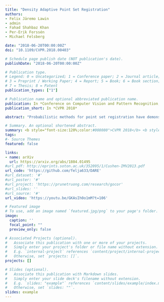 ```yaml
---
title: "Density Adaptive Point Set Registration"
authors:
- Felix Järemo Lawin
- admin
- Fahad Shahbaz Khan
- Per-Erik Forssén
- Michael Felsberg

date: "2018-06-20T00:00:00Z"
doi: "10.1109/CVPR.2018.00403"

# Schedule page publish date (NOT publication's date).
publishDate: "2018-06-20T00:00:00Z"

# Publication type.
# Legend: 0 = Uncategorized; 1 = Conference paper; 2 = Journal article;
# 3 = Preprint / Working Paper; 4 = Report; 5 = Book; 6 = Book section;
# 7 = Thesis; 8 = Patent
publication_types: ["1"]

# Publication name and optional abbreviated publication name.
publication: In *Conference on Computer Vision and Pattern Recognition, CVPR 2018*
publication_short: In *CVPR 2018*

abstract: "Probabilistic methods for point set registration have demonstrated competitive results in recent years. These techniques estimate a probability distribution model of the point clouds. While such a representation has shown promise, it is highly sensitive to variations in the density of 3D points. This fundamental problem is primarily caused by changes in the sensor location across point sets. We revisit the foundations of the probabilistic registration paradigm. Contrary to previous works, we model the underlying structure of the scene as a latent probability distribution, and thereby induce invariance to point set density changes. Both the probabilistic model of the scene and the registration parameters are inferred by minimizing the Kullback-Leibler divergence in an Expectation Maximization based framework. Our density-adaptive registration successfully handles severe density variations commonly encountered in terrestrial Lidar applications. We perform extensive experiments on several challenging real-world Lidar datasets. The results demonstrate that our approach outperforms state-of-the-art probabilistic methods for multi-view registration, without the need of re-sampling."

# Summary. An optional shortened abstract.
summary: <b style="font-size:120%;color:#008080">CVPR 2018</b> <b style="font-size:120%;color:#E08040">Oral</b><br> Revisiting the foundations of probabilistic point cloud registration in order to tackle the key issue of sampling density variations.
tags:
#- Source Themes
featured: false

links:
- name: arXiv
  url: https://arxiv.org/abs/1804.01495
#url_pdf: http://eprints.soton.ac.uk/352095/1/Cushen-IMV2013.pdf
url_code: 'https://github.com/felja633/DARE'
#url_dataset: '#'
#url_poster: '#'
#url_project: 'https://prunetruong.com/research/gocor'
#url_slides: ''
#url_source: '#'
url_video: 'https://youtu.be/GKAsIh0o1mM?t=106'

# Featured image
# To use, add an image named `featured.jpg/png` to your page's folder. 
image:
  caption: ''
  focal_point: ""
  preview_only: false

# Associated Projects (optional).
#   Associate this publication with one or more of your projects.
#   Simply enter your project's folder or file name without extension.
#   E.g. `internal-project` references `content/project/internal-project/index.md`.
#   Otherwise, set `projects: []`.
projects: []

# Slides (optional).
#   Associate this publication with Markdown slides.
#   Simply enter your slide deck's filename without extension.
#   E.g. `slides: "example"` references `content/slides/example/index.md`.
#   Otherwise, set `slides: ""`.
slides: example
---
```



